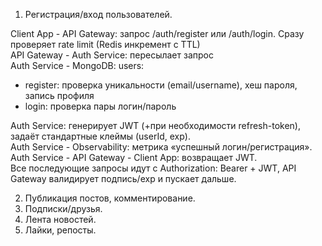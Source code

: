 1. Регистрация/вход пользователей.

Client App - API Gateway: запрос /auth/register или /auth/login. Сразу проверяет rate limit (Redis инкремент с TTL)  
API Gateway - Auth Service: пересылает запрос  
Auth Service - MongoDB: users:
- register: проверка уникальности (email/username), хеш пароля, запись профиля
- login: проверка пары логин/пароль

Auth Service: генерирует JWT (+при необходимости refresh-token), задаёт стандартные клеймы (userId, exp).  
Auth Service - Observability: метрика «успешный логин/регистрация».  
Auth Service - API Gateway - Client App: возвращает JWT.  
Все последующие запросы идут с Authorization: Bearer + JWT, API Gateway валидирует подпись/exp и пускает дальше.  

2. Публикация постов, комментирование.
3. Подписки/друзья.
4. Лента новостей.
5. Лайки, репосты.
